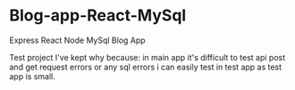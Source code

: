 # Blog-app-React-MySql
Express React Node MySql Blog App

Test project I've kept why because: in main app it's difficult to test api post and get request errors
or any sql errors i can easily test in test app as test app is small.

